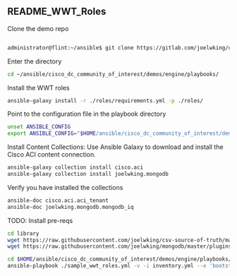 README_WWT_Roles
----------------


Clone the demo repo
```bash

administrator@flint:~/ansible$ git clone https://gitlab.com/joelwking/cisco_dc_community_of_interest.git
```

Enter the directory

```bash
cd ~/ansible/cisco_dc_community_of_interest/demos/engine/playbooks/
```
Install the WWT roles
```bash
ansible-galaxy install -r ./roles/requirements.yml -p ./roles/
```

Point to the configuration file in the playbook directory
```bash
unset ANSIBLE_CONFIG
export ANSIBLE_CONFIG="$HOME/ansible/cisco_dc_community_of_interest/demos/engine/playbooks/ansible.cfg"
```

Install Content Collections: Use Ansible Galaxy to download and install the Cisco ACI content connection. 

```bash
ansible-galaxy collection install cisco.aci
ansible-galaxy collection install joelwking.mongodb
```

Verify you have installed the collections
```bash
ansible-doc cisco.aci.aci_tenant
ansible-doc joelwking.mongodb.mongodb_iq
```

TODO: Install pre-reqs

```bash
cd library
wget https://raw.githubusercontent.com/joelwking/csv-source-of-truth/master/library/csv_to_facts.py
wget https://raw.githubusercontent.com/joelwking/mongodb/master/plugins/modules/mongodb_iq.py
```

```bash
cd $HOME/ansible/cisco_dc_community_of_interest/demos/engine/playbooks/
ansible-playbook ./sample_wwt_roles.yml -v -i inventory.yml --e 'bootstrap=sample123 apic_hostname=sandboxapicdc.cisco.com apic_password=foobar'
